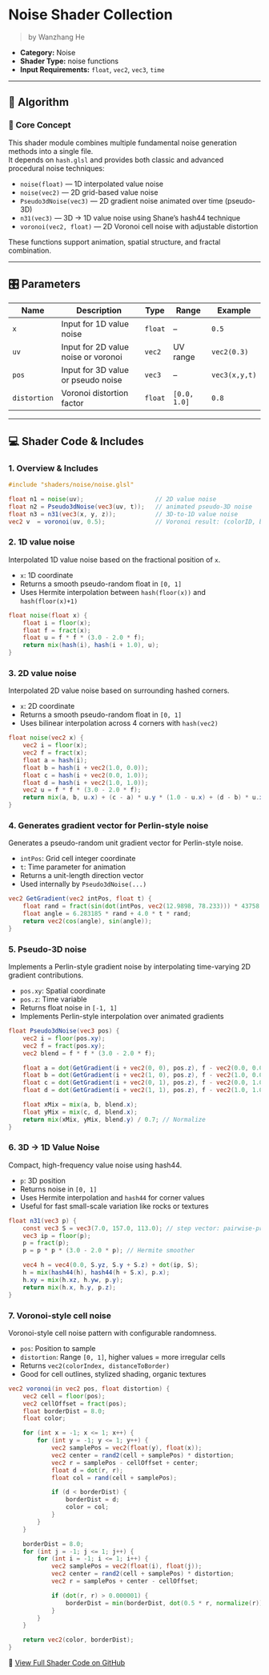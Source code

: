 
<div class="container">
    <h1 class="main-heading">Noise Shader Collection</h1>
    <blockquote class="author">by Wanzhang He</blockquote>
</div>

- **Category:** Noise
- **Shader Type:** noise functions
- **Input Requirements:** `float`, `vec2`, `vec3`, `time`

---

## 🧠 Algorithm

### 🔷 Core Concept

This shader module combines multiple fundamental noise generation methods into a single file.  
It depends on `hash.glsl` and provides both classic and advanced procedural noise techniques:

- `noise(float)` — 1D interpolated value noise  
- `noise(vec2)` — 2D grid-based value noise  
- `Pseudo3dNoise(vec3)` — 2D gradient noise animated over time (pseudo-3D)  
- `n31(vec3)` — 3D → 1D value noise using Shane’s hash44 technique  
- `voronoi(vec2, float)` — 2D Voronoi cell noise with adjustable distortion

These functions support animation, spatial structure, and fractal combination.

---

## 🎛️ Parameters

| Name         | Description                           | Type     | Range         | Example     |
|--------------|---------------------------------------|----------|---------------|-------------|
| `x`          | Input for 1D value noise              | `float`  | –             | `0.5`       |
| `uv`         | Input for 2D value noise or voronoi   | `vec2`   | UV range      | `vec2(0.3)` |
| `pos`        | Input for 3D value or pseudo noise    | `vec3`   | –             | `vec3(x,y,t)`|
| `distortion` | Voronoi distortion factor             | `float`  | `[0.0, 1.0]`  | `0.8`       |

---

## 💻 Shader Code & Includes

### 1. Overview & Includes
```glsl
#include "shaders/noise/noise.glsl"

float n1 = noise(uv);                    // 2D value noise
float n2 = Pseudo3dNoise(vec3(uv, t));   // animated pseudo-3D noise
float n3 = n31(vec3(x, y, z));           // 3D-to-1D value noise
vec2 v  = voronoi(uv, 0.5);              // Voronoi result: (colorID, borderDist)
```
### 2. 1D value noise

Interpolated 1D value noise based on the fractional position of `x`.

- `x`: 1D coordinate  
- Returns a smooth pseudo-random float in `[0, 1]`  
- Uses Hermite interpolation between `hash(floor(x))` and `hash(floor(x)+1)`
  
```glsl
float noise(float x) {
    float i = floor(x);
    float f = fract(x);
    float u = f * f * (3.0 - 2.0 * f);
    return mix(hash(i), hash(i + 1.0), u);
}
```
### 3. 2D value noise

Interpolated 2D value noise based on surrounding hashed corners.

- `x`: 2D coordinate  
- Returns a smooth pseudo-random float in `[0, 1]`  
- Uses bilinear interpolation across 4 corners with `hash(vec2)`
  
```glsl
float noise(vec2 x) {
    vec2 i = floor(x);
    vec2 f = fract(x);
    float a = hash(i);
    float b = hash(i + vec2(1.0, 0.0));
    float c = hash(i + vec2(0.0, 1.0));
    float d = hash(i + vec2(1.0, 1.0));
    vec2 u = f * f * (3.0 - 2.0 * f);
    return mix(a, b, u.x) + (c - a) * u.y * (1.0 - u.x) + (d - b) * u.x * u.y;
}
```

### 4. Generates gradient vector for Perlin-style noise

Generates a pseudo-random unit gradient vector for Perlin-style noise.

- `intPos`: Grid cell integer coordinate  
- `t`: Time parameter for animation  
- Returns a unit-length direction vector  
- Used internally by `Pseudo3dNoise(...)`
  
```glsl
vec2 GetGradient(vec2 intPos, float t) {
    float rand = fract(sin(dot(intPos, vec2(12.9898, 78.233))) * 43758.5453);
    float angle = 6.283185 * rand + 4.0 * t * rand;
    return vec2(cos(angle), sin(angle));
}
```

### 5. Pseudo-3D noise

Implements a Perlin-style gradient noise by interpolating time-varying 2D gradient contributions.

- `pos.xy`: Spatial coordinate  
- `pos.z`: Time variable  
- Returns float noise in `[-1, 1]`  
- Implements Perlin-style interpolation over animated gradients
  
```glsl
float Pseudo3dNoise(vec3 pos) {
    vec2 i = floor(pos.xy);
    vec2 f = fract(pos.xy);
    vec2 blend = f * f * (3.0 - 2.0 * f);

    float a = dot(GetGradient(i + vec2(0, 0), pos.z), f - vec2(0.0, 0.0));
    float b = dot(GetGradient(i + vec2(1, 0), pos.z), f - vec2(1.0, 0.0));
    float c = dot(GetGradient(i + vec2(0, 1), pos.z), f - vec2(0.0, 1.0));
    float d = dot(GetGradient(i + vec2(1, 1), pos.z), f - vec2(1.0, 1.0));

    float xMix = mix(a, b, blend.x);
    float yMix = mix(c, d, blend.x);
    return mix(xMix, yMix, blend.y) / 0.7; // Normalize
}
```

### 6. 3D → 1D Value Noise

Compact, high-frequency value noise using hash44.

- `p`: 3D position  
- Returns noise in `[0, 1]`  
- Uses Hermite interpolation and `hash44` for corner values  
- Useful for fast small-scale variation like rocks or textures
  
```glsl
float n31(vec3 p) {
    const vec3 S = vec3(7.0, 157.0, 113.0); // step vector: pairwise-prime
    vec3 ip = floor(p);
    p = fract(p);
    p = p * p * (3.0 - 2.0 * p); // Hermite smoother

    vec4 h = vec4(0.0, S.yz, S.y + S.z) + dot(ip, S);
    h = mix(hash44(h), hash44(h + S.x), p.x);
    h.xy = mix(h.xz, h.yw, p.y);
    return mix(h.x, h.y, p.z);
}
```

### 7. Voronoi-style cell noise

Voronoi-style cell noise pattern with configurable randomness.

- `pos`: Position to sample  
- `distortion`: Range `[0, 1]`, higher values = more irregular cells  
- Returns `vec2(colorIndex, distanceToBorder)`  
- Good for cell outlines, stylized shading, organic textures
  
```glsl
vec2 voronoi(in vec2 pos, float distortion) {
    vec2 cell = floor(pos);
    vec2 cellOffset = fract(pos);
    float borderDist = 8.0;
    float color;

    for (int x = -1; x <= 1; x++) {
        for (int y = -1; y <= 1; y++) {
            vec2 samplePos = vec2(float(y), float(x));
            vec2 center = rand2(cell + samplePos) * distortion;
            vec2 r = samplePos - cellOffset + center;
            float d = dot(r, r);
            float col = rand(cell + samplePos);

            if (d < borderDist) {
                borderDist = d;
                color = col;
            }
        }
    }

    borderDist = 8.0;
    for (int j = -1; j <= 1; j++) {
        for (int i = -1; i <= 1; i++) {
            vec2 samplePos = vec2(float(i), float(j));
            vec2 center = rand2(cell + samplePos) * distortion;
            vec2 r = samplePos + center - cellOffset;

            if (dot(r, r) > 0.000001) {
                borderDist = min(borderDist, dot(0.5 * r, normalize(r)));
            }
        }
    }

    return vec2(color, borderDist);
}
```
🔗 [View Full Shader Code on GitHub](https://github.com/friedaxvictoria/procedural_shader_framework/blob/main/shaders/shaders/noise/noise.glsl)
